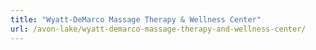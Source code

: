 ```yaml
---
title: "Wyatt-DeMarco Massage Therapy & Wellness Center"
url: /avon-lake/wyatt-demarco-massage-therapy-and-wellness-center/
---
```

